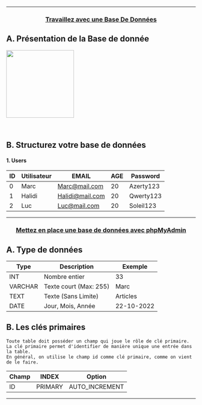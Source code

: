 -----------------------------------------------------------------------------------------------------------------------------------------------------------------------
### <p align='center'><a href='https://openclassrooms.com/fr/courses/918836-concevez-votre-site-web-avec-php-et-mysql/913655-travaillez-avec-une-base-de-donnees'>Travaillez avec une Base De Données</a></p>

## A. Présentation de la Base de donnée
<p align='left'><img src='https://user-images.githubusercontent.com/35907/195493934-e2dce1b2-5c21-44a8-9fcb-49a1e27691e9.png' height='180'> </p>

<br /> 

## B. Structurez votre base de données

#### 1. Users
| ID  | Utilisateur |       EMAIL      | AGE | Password  |
| --- | ----------- | ---------------- | --- | --------- |
|  0  | Marc        | Marc@mail.com    | 20  | Azerty123 |
|  1  | Halidi      | Halidi@mail.com  | 20  | Qwerty123 |
|  2  | Luc         | Luc@mail.com     | 20  | Soleil123 |


-----------------------------------------------------------------------------------------------------------------------------------------------------------------------
### <p align='center'><a href='https://openclassrooms.com/fr/courses/918836-concevez-votre-site-web-avec-php-et-mysql/913893-mettez-en-place-une-base-de-donnees-avec-phpmyadmin'>Mettez en place une base de données avec phpMyAdmin</a></p>

## A. Type de données

| Type    | Description            | Exemple    |
| ------- | ---------------------- | ---------- |
| INT     | Nombre entier          | 33         |
| VARCHAR | Texte court (Max: 255) | Marc       |
| TEXT    | Texte (Sans Limite)    | Articles   |
| DATE    | Jour, Mois, Année      | 22-10-2022 |

## B. Les clés primaires
```
Toute table doit posséder un champ qui joue le rôle de clé primaire. 
La clé primaire permet d'identifier de manière unique une entrée dans la table.
En général, on utilise le champ id comme clé primaire, comme on vient de le faire.
```

| Champ | INDEX   | Option         |
| ----- | ------- | -------------- |
| ID    | PRIMARY | AUTO_INCREMENT | 



-----------------------------------------------------------------------------------------------------------------------------------------------------------------------
### <p align='center'><a href=''></a></p>
